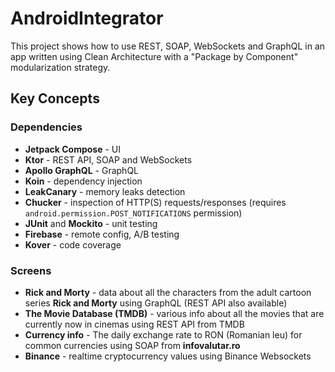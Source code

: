 # AndroidIntegrator
This project shows how to use REST, SOAP, WebSockets and GraphQL in an app written using Clean Architecture with a "Package by Component" modularization strategy.

## Key Concepts

### Dependencies
- **Jetpack Compose** - UI
- **Ktor** - REST API, SOAP and WebSockets
- **Apollo GraphQL** - GraphQL
- **Koin** - dependency injection
- **LeakCanary** - memory leaks detection 
- **Chucker** - inspection of HTTP(S) requests/responses (requires `android.permission.POST_NOTIFICATIONS` permission)
- **JUnit** and **Mockito** - unit testing
- **Firebase** - remote config, A/B testing
- **Kover** - code coverage

### Screens
- **Rick and Morty** - data about all the characters from the adult cartoon series **Rick and Morty** using GraphQL (REST API also available)
- **The Movie Database (TMDB)** - various info about all the movies that are currently now in cinemas using REST API from TMDB
- **Currency info** - The daily exchange rate to RON (Romanian leu) for common currencies using SOAP from **infovalutar.ro** 
- **Binance** - realtime cryptocurrency values using Binance Websockets
